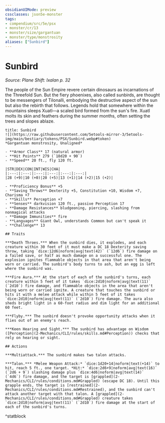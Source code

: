 ```yaml
---
obsidianUIMode: preview
cssclasses: json5e-monster
tags:
- compendium/src/5e/psx
- monster/cr/13
- monster/size/gargantuan
- monster/type/monstrosity
aliases: ["Sunbird"]
---
```

# Sunbird
*Source: Plane Shift: Ixalan p. 32*  

The people of the Sun Empire revere certain dinosaurs as incarnations of the Threefold Sun. But the fiery phoenixes, also called sunbirds, are thought to be messengers of Tilonalli, embodying the destructive aspect of the sun but also the rebirth that follows. Legends hold that somewhere within the mountains sleeps Xuatl—a scaled bird formed from the sun's fire. Xuatl molts its skin and feathers during the summer months, often setting the trees and slopes ablaze.

```ad-statblock
title: Sunbird
![](https://raw.githubusercontent.com/5etools-mirror-3/5etools-img/main/bestiary/tokens/PSX/Sunbird.webp#token)
*Gargantuan monstrosity, Unaligned*

- **Armor Class** 17 (natural armor)
- **Hit Points** 279 (`18d20 + 90`)
- **Speed** 20 ft., fly 120 ft.

|STR|DEX|CON|INT|WIS|CHA|
|:---:|:---:|:---:|:---:|:---:|:---:|
|28 (+9)|10 (+0)|20 (+5)|13 (+1)|14 (+2)|15 (+2)|

- **Proficiency Bonus** +5
- **Saving Throws** Dexterity +5, Constitution +10, Wisdom +7, Charisma +7
- **Skills** Perception +7
- **Senses** darkvision 120 ft., passive Perception 17
- **Damage Resistances** bludgeoning, piercing, slashing from nonmagical attacks
- **Damage Immunities** fire
- **Languages** Giant Owl, understands Common but can't speak it
- **Challenge** 13

## Traits

***Death Throes.*** When the sunbird dies, it explodes, and each creature within 30 feet of it must make a DC 18 Dexterity saving throw, taking `dice:12d6|noform|avg|text(42)` (`12d6`) fire damage on a failed save, or half as much damage on a successful one. The explosion ignites flammable objects in that area that aren't being worn or carried. The sunbird's body turns to ash, but an egg is left where the sunbird was.

***Fire Aura.*** At the start of each of the sunbird's turns, each creature within 5 feet of it takes `dice:2d10|noform|avg|text(11)` (`2d10`) fire damage, and flammable objects in the area that aren't being worn or carried ignite. A creature that touches the sunbird or hits it with a melee attack while within 5 feet of it takes `dice:2d10|noform|avg|text(11)` (`2d10`) fire damage. The aura also sheds bright light in a 60-foot radius and dim light for an additional 60 feet.

***Flyby.*** The sunbird doesn't provoke opportunity attacks when it flies out of an enemy's reach.

***Keen Hearing and Sight.*** The sunbird has advantage on Wisdom ([Perception](2-Mechanics/CLI/rules/skills.md#Perception)) checks that rely on hearing or sight.

## Actions

***Multiattack.*** The sunbird makes two talon attacks.

***Talon.*** *Melee Weapon Attack:* `dice:1d20+14|noform|text(+14)` to hit, reach 5 ft., one target. *Hit:* `dice:2d6+9|noform|avg|text(16)` (`2d6 + 9`) slashing damage plus `dice:4d6|noform|avg|text(14)` (`4d6`) fire damage, and the target is [grappled](2-Mechanics/CLI/rules/conditions.md#Grappled) (escape DC 18). Until this grapple ends, the target is [restrained](2-Mechanics/CLI/rules/conditions.md#Restrained), and the sunbird can't attack another target with that talon. A [grappled](2-Mechanics/CLI/rules/conditions.md#Grappled) creature takes `dice:2d10|noform|avg|text(11)` (`2d10`) fire damage at the start of each of the sunbird's turns.
```
^statblock
